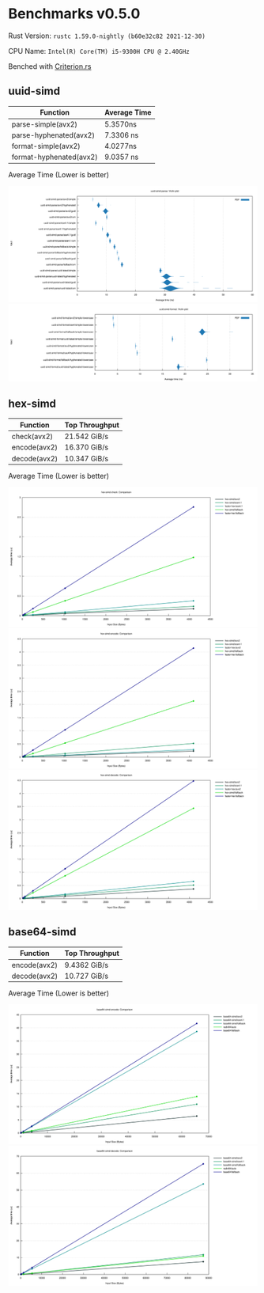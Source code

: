 # Benchmarks v0.5.0

Rust Version: `rustc 1.59.0-nightly (b60e32c82 2021-12-30)`

CPU Name: `Intel(R) Core(TM) i5-9300H CPU @ 2.40GHz`

Benched with [Criterion.rs](https://github.com/bheisler/criterion.rs)

## uuid-simd

| Function                | Average Time |
| ----------------------- | ------------ |
| parse-simple(avx2)      | 5.3570ns     |
| parse-hyphenated(avx2)  | 7.3306 ns    |
| format-simple(avx2)     | 4.0277ns     |
| format-hyphenated(avx2) | 9.0357 ns    |

Average Time (Lower is better)

![violin plot](v050-uuid-simd-parse.svg)
![violin plot](v050-uuid-simd-format.svg)

## hex-simd

| Function     | Top Throughput |
| ------------ | -------------- |
| check(avx2)  | 21.542 GiB/s   |
| encode(avx2) | 16.370 GiB/s   |
| decode(avx2) | 10.347 GiB/s   |

Average Time (Lower is better)

![line chart](v050-hex-simd-check.svg)
![line chart](v050-hex-simd-encode.svg)
![line chart](v050-hex-simd-decode.svg)

## base64-simd

| Function     | Top Throughput |
| ------------ | -------------- |
| encode(avx2) | 9.4362 GiB/s   |
| decode(avx2) | 10.727 GiB/s   |

Average Time (Lower is better)

![line chart](v050-base64-simd-encode.svg)
![line chart](v050-base64-simd-decode.svg)
